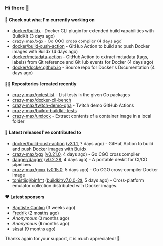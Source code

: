 ### Hi there 👋

#### 👷 Check out what I'm currently working on

- [docker/buildx](https://github.com/docker/buildx) - Docker CLI plugin for extended build capabilities with BuildKit (3 days ago)
- [crazy-max/xgo](https://github.com/crazy-max/xgo) - Go CGO cross compiler (4 days ago)
- [docker/build-push-action](https://github.com/docker/build-push-action) - GitHub Action to build and push Docker images with Buildx (4 days ago)
- [docker/metadata-action](https://github.com/docker/metadata-action) - GitHub Action to extract metadata (tags, labels) from Git reference and GitHub events for Docker (4 days ago)
- [docker/docker.github.io](https://github.com/docker/docker.github.io) - Source repo for Docker&#39;s Documentation (4 days ago)

#### 👨‍💻 Repositories I created recently

- [crazy-max/gotestlist](https://github.com/crazy-max/gotestlist) - List tests in the given Go packages
- [crazy-max/docker-cli-bench](https://github.com/crazy-max/docker-cli-bench)
- [crazy-max/twitch-demo-gha](https://github.com/crazy-max/twitch-demo-gha) - Twitch demo GitHub Actions
- [crazy-max/buildx-buildkit-tests](https://github.com/crazy-max/buildx-buildkit-tests)
- [crazy-max/undock](https://github.com/crazy-max/undock) - Extract contents of a container image in a local folder

#### 🚀 Latest releases I've contributed to

- [docker/build-push-action](https://github.com/docker/build-push-action) ([v3.1.1](https://github.com/docker/build-push-action/releases/tag/v3.1.1), 2 days ago) - GitHub Action to build and push Docker images with Buildx
- [crazy-max/xgo](https://github.com/crazy-max/xgo) ([v0.21.0](https://github.com/crazy-max/xgo/releases/tag/v0.21.0), 4 days ago) - Go CGO cross compiler
- [dagger/dagger](https://github.com/dagger/dagger) ([v0.2.28](https://github.com/dagger/dagger/releases/tag/v0.2.28), 4 days ago) - A portable devkit for CI/CD pipelines
- [crazy-max/goxx](https://github.com/crazy-max/goxx) ([v0.15.0](https://github.com/crazy-max/goxx/releases/tag/v0.15.0), 5 days ago) - Go CGO cross-compiler Docker image
- [tonistiigi/binfmt](https://github.com/tonistiigi/binfmt) ([buildkit/v7.0.0-29](https://github.com/tonistiigi/binfmt/releases/tag/buildkit%2Fv7.0.0-29), 5 days ago) - Cross-platform emulator collection distributed with Docker images.

#### ❤️ Latest sponsors
- [Baptiste Canton](https://github.com/batmac) (3 weeks ago)
- [Fredrik](https://github.com/fredrikscode) (2 months ago)
- _Anonymous_ (3 months ago)
- _Anonymous_ (6 months ago)
- [sksat](https://github.com/sksat) (9 months ago)

Thanks again for your support, it is much appreciated! 🙏
